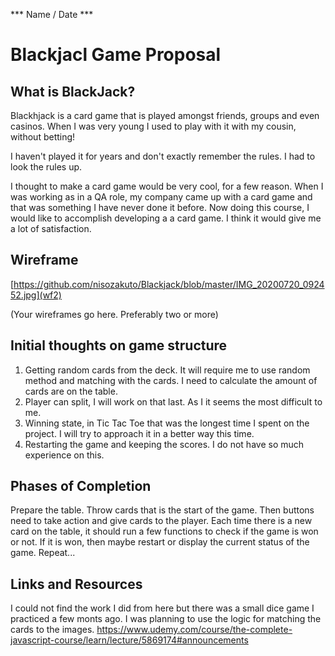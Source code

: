 *** Name / Date ***

# Blackjacl Game Proposal

## What is BlackJack?

Blackhjack is a card game that is played amongst friends, groups and even casinos. When I was very young I used to play with it with my cousin, without  betting!

I haven't played it for years and don't exactly remember the rules. I had to look the rules up.

I thought to make a card game would be very cool, for a few reason. When I was working as in a QA role, my company came up with a card game and that was something I have never done it before. Now doing this course, I would like to accomplish developing a a card game. I think it would give me a lot of satisfaction.

## Wireframe
[https://github.com/nisozakuto/Blackjack/blob/master/IMG_20200720_092452.jpg](wf2)

(Your wireframes go here. Preferably two or more)

## Initial thoughts on game structure

1. Getting random cards from the deck. It will require me to use random method and matching with the cards. I need to calculate the amount of cards are on the table.
2. Player can split, I will work on that last. As I it seems the most difficult to me.
3. Winning state, in Tic Tac Toe that was the longest time I spent on the project. I will try to approach it in a better way this time.
4. Restarting the game and keeping the scores. I do not have so much experience on this. 

## Phases of Completion

Prepare the table. Throw cards that is the start of the game.
Then buttons need to take action and give cards to the player.
Each time there is a new card on the table, it should run a few functions to check if the game is won or not.
If it is won, then maybe restart or display the current status of the game.
Repeat...

## Links and Resources


I could not find the work I did from here but there was a small dice game I practiced a few monts ago. I was planning to use the logic for matching the cards to the images.
https://www.udemy.com/course/the-complete-javascript-course/learn/lecture/5869174#announcements
